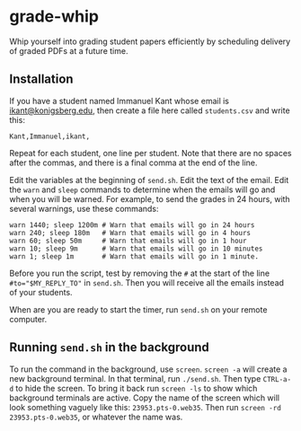 # grade-whip

Whip yourself into grading student papers efficiently by scheduling delivery
of graded PDFs at a future time.

## Installation

If you have a student named Immanuel Kant whose email is ikant@konigsberg.edu,
then create a file here called `students.csv` and write this:

    Kant,Immanuel,ikant,

Repeat for each student, one line per student. Note that there are no spaces
after the commas, and there is a final comma at the end of the line.

Edit the variables at the beginning of `send.sh`. Edit the text of the email.
Edit the `warn` and `sleep` commands to determine when the emails will go and
when you will be warned. For example, to send the grades in 24 hours, with
several warnings, use these commands:

    warn 1440; sleep 1200m # Warn that emails will go in 24 hours
    warn 240; sleep 180m   # Warn that emails will go in 4 hours
    warn 60; sleep 50m     # Warn that emails will go in 1 hour
    warn 10; sleep 9m      # Warn that emails will go in 10 minutes
    warn 1; sleep 1m       # Warn that emails will go in 1 minute.

Before you run the script, test by removing the `#` at the start of the line
`#to="$MY_REPLY_TO"` in `send.sh`. Then you will receive all the emails instead
of your students.

When are you are ready to start the timer, run `send.sh` on your remote
computer.

## Running `send.sh` in the background

To run the command in the background, use `screen`. `screen -a` will
create a new background terminal. In that terminal, run `./send.sh`. Then type
`CTRL-a-d` to hide the screen. To bring it back run `screen -ls` to show which
background terminals are active. Copy the name of the screen which will look
something vaguely like this: `23953.pts-0.web35`. Then run `screen -rd
23953.pts-0.web35`, or whatever the name was.
